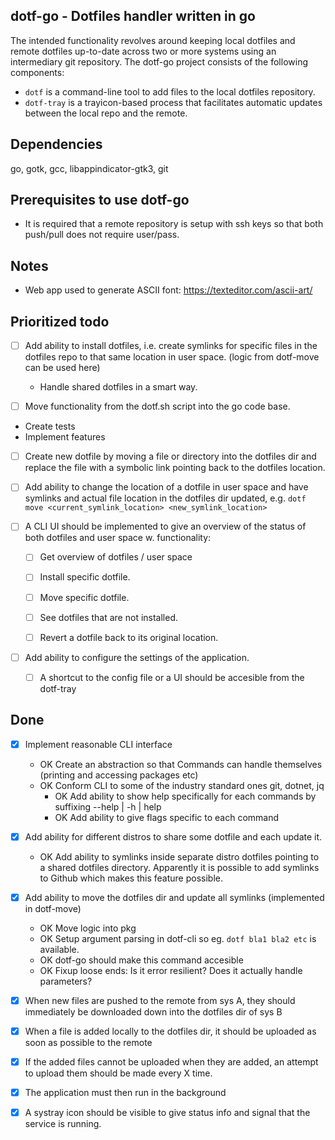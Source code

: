 dotf-go - Dotfiles handler written in go
----------------------------------------
The intended functionality revolves around keeping local dotfiles and remote dotfiles up-to-date
across two or more systems using an intermediary git repository.
The dotf-go project consists of the following components:
- `dotf` is a command-line tool to add files to the local dotfiles repository.
- `dotf-tray` is a trayicon-based process that facilitates automatic updates between the local repo and the remote.

Dependencies
------------
go, gotk, gcc, libappindicator-gtk3, git

Prerequisites to use dotf-go
----------------------------
- It is required that a remote repository is setup with ssh keys so that both push/pull does not require user/pass.

Notes
-----
- Web app used to generate ASCII font: https://texteditor.com/ascii-art/

Prioritized todo
----------------
- [ ] Add ability to install dotfiles, i.e. create symlinks for specific files in the dotfiles repo to that 
		same location in user space. (logic from dotf-move can be used here)
	- Handle shared dotfiles in a smart way.

- [ ] Move functionality from the dotf.sh script into the go code base.
- Create tests
- Implement features


- [ ] Create new dotfile by moving a file or directory into the dotfiles dir and replace the file with a symbolic link 
		pointing back to the dotfiles location.


- [ ] Add ability to change the location of a dotfile in user space and have symlinks and actual file 
		location in the dotfiles dir updated, e.g. `dotf move <current_symlink_location> <new_symlink_location>`


- [ ] A CLI UI should be implemented to give an overview of the status of both dotfiles and user space w. functionality:
	- [ ] Get overview of dotfiles / user space
	- [ ] Install specific dotfile.
	- [ ] Move specific dotfile.
	- [ ] See dotfiles that are not installed.
	- [ ] Revert a dotfile back to its original location.


- [ ] Add ability to configure the settings of the application.
	- [ ] A shortcut to the config file or a UI should be accesible from the dotf-tray


Done 
----
- [x] Implement reasonable CLI interface
	- OK Create an abstraction so that Commands can handle themselves (printing and accessing packages etc)
	- OK Conform CLI to some of the industry standard ones git, dotnet, jq
		- OK Add ability to show help specifically for each commands by suffixing --help | -h | help
		- OK Add ability to give flags specific to each command

- [x] Add ability for different distros to share some dotfile and each update it.
	- OK Add ability to symlinks inside separate distro dotfiles pointing to
		  a shared dotfiles directory. Apparently it is possible to add symlinks to Github which makes this feature possible.
- [x] Add ability to move the dotfiles dir and update all symlinks (implemented in dotf-move)
	- OK Move logic into pkg
	- OK Setup argument parsing in dotf-cli so eg. `dotf bla1 bla2 etc` is available.
	- OK dotf-go should make this command accesible
	- OK Fixup loose ends: Is it error resilient? Does it actually handle parameters?

- [x] When new files are pushed to the remote from sys A, they should immediately be downloaded down into the dotfiles dir of sys B
- [x] When a file is added locally to the dotfiles dir, it should be uploaded as soon as possible to the remote
- [x] If the added files cannot be uploaded when they are added, an attempt to upload them should be made every X time.
- [x] The application must then run in the background
- [x] A systray icon should be visible to give status info and signal that the service is running.

